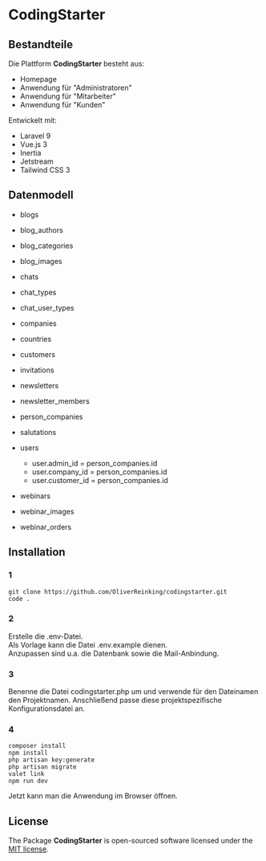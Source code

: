 # CodingStarter

## Bestandteile
Die Plattform **CodingStarter** besteht aus:
- Homepage
- Anwendung für "Administratoren"
- Anwendung für "Mitarbeiter"
- Anwendung für "Kunden"

Entwickelt mit:
- Laravel 9
- Vue.js 3
- Inertia
- Jetstream
- Tailwind CSS 3
   
## Datenmodell

- blogs

- blog_authors

- blog_categories

- blog_images

- chats

- chat_types

- chat_user_types

- companies

- countries

- customers
  
- invitations

- newsletters

- newsletter_members

- person_companies

- salutations

- users
  - user.admin_id = person_companies.id
  - user.company_id = person_companies.id
  - user.customer_id = person_companies.id

- webinars

- webinar_images

- webinar_orders

## Installation

### 1
```
git clone https://github.com/OliverReinking/codingstarter.git
code .
```

### 2
Erstelle die .env-Datei.  
Als Vorlage kann die Datei .env.example dienen.  
Anzupassen sind u.a. die Datenbank sowie die Mail-Anbindung.  

### 3
Benenne die Datei codingstarter.php um und verwende für den Dateinamen den Projektnamen.
Anschließend passe diese projektspezifische Konfigurationsdatei an.

### 4
```
composer install
npm install
php artisan key:generate
php artisan migrate
valet link
npm run dev
```

Jetzt kann man die Anwendung im Browser öffnen.

## License

The Package **CodingStarter** is open-sourced software licensed under the [MIT license](https://opensource.org/licenses/MIT).
